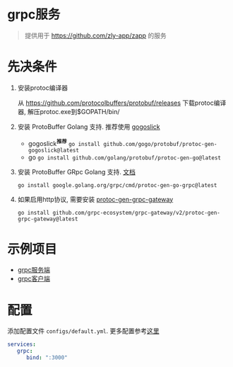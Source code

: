 # grpc服务

> 提供用于 https://github.com/zly-app/zapp 的服务

# 先决条件

1. 安装protoc编译器

    从 https://github.com/protocolbuffers/protobuf/releases 下载protoc编译器, 解压protoc.exe到$GOPATH/bin/

2. 安装 ProtoBuffer Golang 支持. 推荐使用 [gogoslick](https://github.com/gogo/protobuf)
    + gogoslick<sup>**推荐**</sup> `go install github.com/gogo/protobuf/protoc-gen-gogoslick@latest`
    + go `go install github.com/golang/protobuf/protoc-gen-go@latest`

3. 安装 ProtoBuffer GRpc Golang 支持. [文档](https://grpc.io/docs/languages/go/quickstart/)

   ```shell
   go install google.golang.org/grpc/cmd/protoc-gen-go-grpc@latest
   ```

4. 如果启用http协议, 需要安装 [protoc-gen-grpc-gateway](https://github.com/grpc-ecosystem/grpc-gateway)

   ```shell
   go install github.com/grpc-ecosystem/grpc-gateway/v2/protoc-gen-grpc-gateway@latest
   ```

# 示例项目

+ [grpc服务端](./example/grpc-s)
+ [grpc客户端](https://github.com/zly-app/component/tree/master/grpc-client/example/grpc-c)

# 配置

添加配置文件 `configs/default.yml`. 更多配置参考[这里](./config.go)

```yaml
services:
   grpc:
      bind: ":3000"
```
